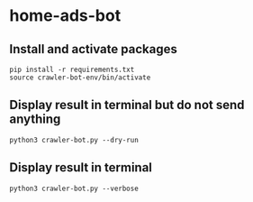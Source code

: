 # home-ads-bot

## Install and activate packages
```
pip install -r requirements.txt
source crawler-bot-env/bin/activate
```

## Display result in terminal but do not send anything
`python3 crawler-bot.py --dry-run`

## Display result in terminal
`python3 crawler-bot.py --verbose`
